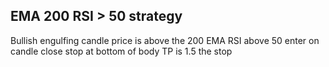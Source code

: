  ## EMA 200 RSI > 50 strategy
Bullish engulfing candle
price is above the 200 EMA
RSI above 50
enter on candle close
stop at bottom of body
TP is 1.5 the stop